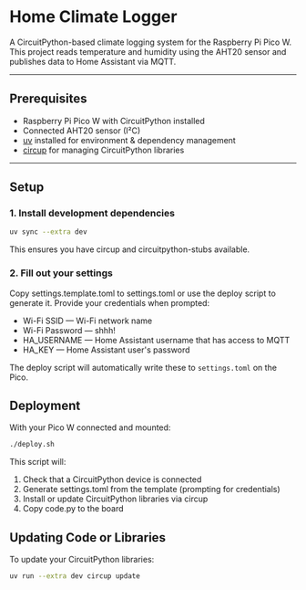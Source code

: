 # Home Climate Logger

A CircuitPython-based climate logging system for the Raspberry Pi Pico W.
This project reads temperature and humidity using the AHT20 sensor
and publishes data to Home Assistant via MQTT.

---

## Prerequisites

- Raspberry Pi Pico W with CircuitPython installed
- Connected AHT20 sensor (I²C)
- [uv](https://pypi.org/project/uv/) installed for environment & dependency management
- [circup](https://pypi.org/project/circup/) for managing CircuitPython libraries

---

## Setup

### 1. Install development dependencies

```bash
uv sync --extra dev
```

This ensures you have circup and circuitpython-stubs available.

### 2. Fill out your settings

Copy settings.template.toml to settings.toml or use the deploy script to generate it.
Provide your credentials when prompted:

- Wi-Fi SSID — Wi-Fi network name
- Wi-Fi Password — shhh!
- HA_USERNAME — Home Assistant username that has access to MQTT
- HA_KEY — Home Assistant user's password

The deploy script will automatically write these to `settings.toml` on the Pico.

## Deployment

With your Pico W connected and mounted:

```bash
./deploy.sh
```

This script will:

1. Check that a CircuitPython device is connected
2. Generate settings.toml from the template (prompting for credentials)
3. Install or update CircuitPython libraries via circup
4. Copy code.py to the board

## Updating Code or Libraries

To update your CircuitPython libraries:

```bash
uv run --extra dev circup update
```
